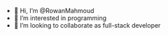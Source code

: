 - 👋 Hi, I’m @RowanMahmoud
- 👀 I’m interested in programming
- 💞️ I’m looking to collaborate as full-stack developer


<!---
RowanMahmoud/RowanMahmoud is a ✨ special ✨ repository because its `README.md` (this file) appears on your GitHub profile.
You can click the Preview link to take a look at your changes.
--->
